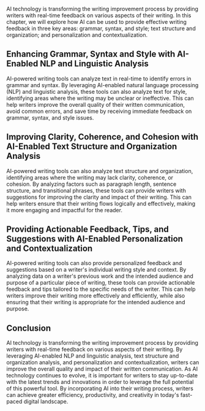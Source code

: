 
AI technology is transforming the writing improvement process by providing writers with real-time feedback on various aspects of their writing. In this chapter, we will explore how AI can be used to provide effective writing feedback in three key areas: grammar, syntax, and style; text structure and organization; and personalization and contextualization.

Enhancing Grammar, Syntax and Style with AI-Enabled NLP and Linguistic Analysis
-------------------------------------------------------------------------------

AI-powered writing tools can analyze text in real-time to identify errors in grammar and syntax. By leveraging AI-enabled natural language processing (NLP) and linguistic analysis, these tools can also analyze text for style, identifying areas where the writing may be unclear or ineffective. This can help writers improve the overall quality of their written communication, avoid common errors, and save time by receiving immediate feedback on grammar, syntax, and style issues.

Improving Clarity, Coherence, and Cohesion with AI-Enabled Text Structure and Organization Analysis
---------------------------------------------------------------------------------------------------

AI-powered writing tools can also analyze text structure and organization, identifying areas where the writing may lack clarity, coherence, or cohesion. By analyzing factors such as paragraph length, sentence structure, and transitional phrases, these tools can provide writers with suggestions for improving the clarity and impact of their writing. This can help writers ensure that their writing flows logically and effectively, making it more engaging and impactful for the reader.

Providing Actionable Feedback, Tips, and Suggestions with AI-Enabled Personalization and Contextualization
----------------------------------------------------------------------------------------------------------

AI-powered writing tools can also provide personalized feedback and suggestions based on a writer's individual writing style and context. By analyzing data on a writer's previous work and the intended audience and purpose of a particular piece of writing, these tools can provide actionable feedback and tips tailored to the specific needs of the writer. This can help writers improve their writing more effectively and efficiently, while also ensuring that their writing is appropriate for the intended audience and purpose.

Conclusion
----------

AI technology is transforming the writing improvement process by providing writers with real-time feedback on various aspects of their writing. By leveraging AI-enabled NLP and linguistic analysis, text structure and organization analysis, and personalization and contextualization, writers can improve the overall quality and impact of their written communication. As AI technology continues to evolve, it is important for writers to stay up-to-date with the latest trends and innovations in order to leverage the full potential of this powerful tool. By incorporating AI into their writing process, writers can achieve greater efficiency, productivity, and creativity in today's fast-paced digital landscape.
